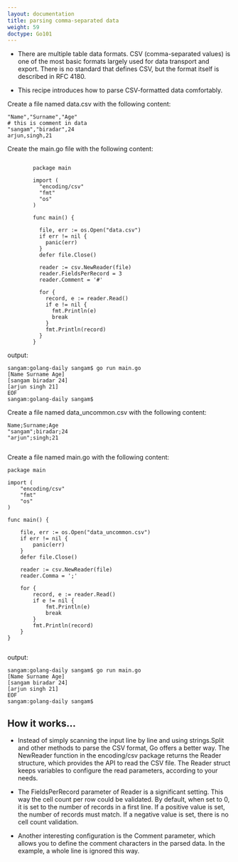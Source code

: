 ```yaml
---
layout: documentation
title: parsing comma-separated data
weight: 59
doctype: Go101
---
```




- There are multiple table data formats. CSV (comma-separated values) is one of the most basic formats largely used for data transport and export. There is no standard that defines CSV, but the format itself is described in RFC 4180.

- This recipe introduces how to parse CSV-formatted data comfortably.

Create a file named data.csv with the following content:
```
"Name","Surname","Age"
# this is comment in data
"sangam","biradar",24
arjun,singh,21

```
Create the main.go file with the following content:
```

        package main

        import (
          "encoding/csv"
          "fmt"
          "os"
        )

        func main() {

          file, err := os.Open("data.csv")
          if err != nil {
            panic(err)
          }
          defer file.Close()

          reader := csv.NewReader(file)
          reader.FieldsPerRecord = 3
          reader.Comment = '#'

          for {
            record, e := reader.Read()
            if e != nil {
              fmt.Println(e)
              break
            }
            fmt.Println(record)
          }
        }

```

output:

```
sangam:golang-daily sangam$ go run main.go
[Name Surname Age]
[sangam biradar 24]
[arjun singh 21]
EOF
sangam:golang-daily sangam$ 

```
Create a file named data_uncommon.csv with the following content:
```
Name;Surname;Age
"sangam";biradar;24
"arjun";singh;21


```
Create a file named main.go with the following content:
```
package main

import (
	"encoding/csv"
	"fmt"
	"os"
)

func main() {

	file, err := os.Open("data_uncommon.csv")
	if err != nil {
		panic(err)
	}
	defer file.Close()

	reader := csv.NewReader(file)
	reader.Comma = ';'

	for {
		record, e := reader.Read()
		if e != nil {
			fmt.Println(e)
			break
		}
		fmt.Println(record)
	}
}


```
output:
```
sangam:golang-daily sangam$ go run main.go
[Name Surname Age]
[sangam biradar 24]
[arjun singh 21]
EOF
sangam:golang-daily sangam$ 
```

## How it works...

- Instead of simply scanning the input line by line and using strings.Split and other methods to parse the CSV format, Go offers a better way. The NewReader function in the encoding/csv package returns the Reader structure, which provides the API to read the CSV file. The Reader struct keeps variables to configure the read parameters, according to your needs.

- The FieldsPerRecord parameter of Reader is a significant setting. This way the cell count per row could be validated. By default, when set to 0, it is set to the number of records in a first line. If a positive value is set, the number of records must match. If a negative value is set, there is no cell count validation.

- Another interesting configuration is the Comment parameter, which allows you to define the comment characters in the parsed data. In the example, a whole line is ignored this way.
